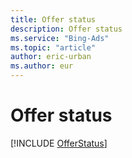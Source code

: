 ```yaml
---
title: Offer status
description: Offer status
ms.service: "Bing-Ads"
ms.topic: "article"
author: eric-urban
ms.author: eur
---
```


# Offer status

[!INCLUDE [OfferStatus](../includes/OfferStatus.md)]

